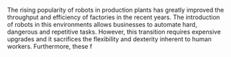 The rising popularity of robots in production plants has greatly improved the throughput and efficiency of factories in the recent years. The introduction of robots in this environments allows businesses to automate hard, dangerous and repetitive tasks. 
However, this transition requires expensive upgrades and it sacrifices the flexibility and dexterity inherent to human workers. Furthermore, these f